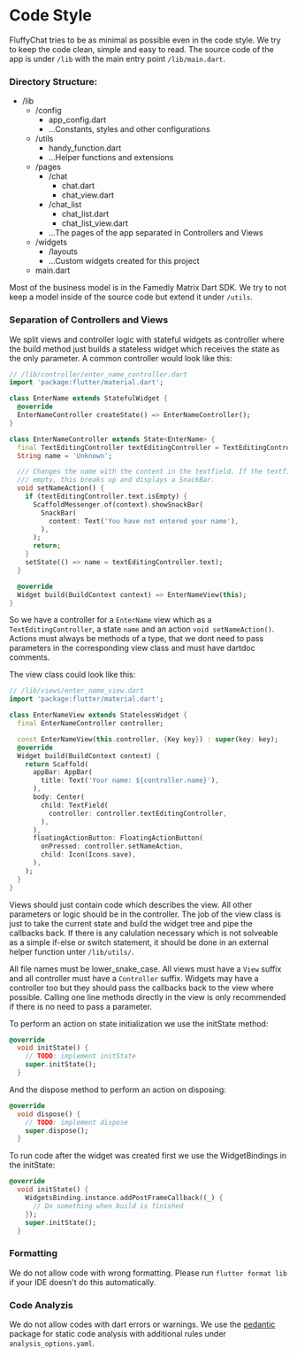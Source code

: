 # Code Style

FluffyChat tries to be as minimal as possible even in the code style. We try to keep the code clean, simple and easy to read. The source code of the app is under `/lib` with the main entry point `/lib/main.dart`.

### Directory Structure:


- /lib
  - /config
    - app_config.dart
    - ...Constants, styles and other configurations
  - /utils
    - handy_function.dart
    - ...Helper functions and extensions
  - /pages
    - /chat
      - chat.dart
      - chat_view.dart
    - /chat_list
      - chat_list.dart
      - chat_list_view.dart
    - ...The pages of the app separated in Controllers and Views
  - /widgets
    - /layouts
    - ...Custom widgets created for this project
  - main.dart


Most of the business model is in the Famedly Matrix Dart SDK. We try to not keep a model inside of the source code but extend it under `/utils`.

### Separation of Controllers and Views

We split views and controller logic with stateful widgets as controller where the build method just builds a stateless widget which receives the state as the only parameter. A common controller would look like this:

```dart
// /lib/controller/enter_name_controller.dart
import 'package:flutter/material.dart';

class EnterName extends StatefulWidget {
  @override
  EnterNameController createState() => EnterNameController();
}

class EnterNameController extends State<EnterName> {
  final TextEditingController textEditingController = TextEditingController();
  String name = 'Unknown';

  /// Changes the name with the content in the textfield. If the textfield is
  /// empty, this breaks up and displays a SnackBar.
  void setNameAction() {
    if (textEditingController.text.isEmpty) {
      ScaffoldMessenger.of(context).showSnackBar(
        SnackBar(
          content: Text('You have not entered your name'),
        ),
      );
      return;
    }
    setState(() => name = textEditingController.text);
  }

  @override
  Widget build(BuildContext context) => EnterNameView(this);
}
```

So we have a controller for a `EnterName` view which as a `TextEditingController`, a state `name` and an action `void setNameAction()`. Actions must always be methods of a type, that we dont need to pass parameters in the corresponding view class and must have dartdoc comments.

The view class could look like this:

```dart
// /lib/views/enter_name_view.dart
import 'package:flutter/material.dart';

class EnterNameView extends StatelessWidget {
  final EnterNameController controller;

  const EnterNameView(this.controller, {Key key}) : super(key: key);
  @override
  Widget build(BuildContext context) {
    return Scaffold(
      appBar: AppBar(
        title: Text('Your name: ${controller.name}'),
      ),
      body: Center(
        child: TextField(
          controller: controller.textEditingController,
        ),
      ),
      floatingActionButton: FloatingActionButton(
        onPressed: controller.setNameAction,
        child: Icon(Icons.save),
      ),
    );
  }
}
```

Views should just contain code which describes the view. All other parameters or logic should be in the controller. The job of the view class is just to take the current state and build the widget tree and pipe the callbacks back. If there is any calulation necessary which is not solveable as a simple if-else or switch statement, it should be done in an external helper function unter `/lib/utils/`.

All file names must be lower_snake_case. All views must have a `View` suffix and all controller must have a `Controller` suffix. Widgets may have a controller too but they should pass the callbacks back to the view where possible. Calling one line methods directly in the view is only recommended if there is no need to pass a parameter.

To perform an action on state initialization we use the initState method:
```dart
@override
  void initState() {
    // TODO: implement initState
    super.initState();
  }
```

And the dispose method to perform an action on disposing:
```dart
@override
  void dispose() {
    // TODO: implement dispose
    super.dispose();
  }
```

To run code after the widget was created first we use the WidgetBindings in the initState:
```dart
@override
  void initState() {
    WidgetsBinding.instance.addPostFrameCallback((_) {
      // Do something when build is finished
    });
    super.initState();
  }
```

### Formatting

We do not allow code with wrong formatting. Please run `flutter format lib` if your IDE doesn't do this automatically.

### Code Analyzis

We do not allow codes with dart errors or warnings. We use the [pedantic](https://pub.dev/packages/pedantic) package for static code analysis with additional rules under `analysis_options.yaml`.
